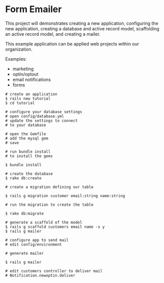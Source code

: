 # Form Emailer

This project will demonstrates creating a new application, configuring the new application, creating a database and active record model, scaffolding an active record model, and creating a mailer.    

This example application can be applied web projects within our organization. 

Examples:
- marketing 
- optin/optout
- email notifications
- forms


```
# create an application
$ rails new tutorial
$ cd tutorial

# configure your database settings
# open config/database.yml 
# update the settings to connect
# to your database

# open the Gemfile 
# add the mysql gem
# save

# run bundle install
# to install the gems

$ bundle install 

# create the database
$ rake db:create

# create a migration defining our table

$ rails g migration customer email:string name:string

# run the migration to create the table

$ rake db:migrate

# generate a scaffold of the model
$ rails g scaffold customers email name -s y
$ rails g mailer

# configure app to send mail
# edit config/environment

# generate mailer

$ rails g mailer 

# edit customers controller to deliver mail
# Notification.newoptin.deliver



```
